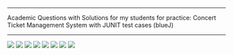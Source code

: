 ____________________________

Academic Questions with Solutions for my students for practice:
  Concert Ticket Management System with JUNIT test cases (blueJ)
____________________________

![](https://github.com/nancycg/ConcertTicketManagement/blob/master/images/c1.png)
![](https://github.com/nancycg/ConcertTicketManagement/blob/master/images/c2.png)
![](https://github.com/nancycg/ConcertTicketManagement/blob/master/images/c3.png)
![](https://github.com/nancycg/ConcertTicketManagement/blob/master/images/c4.png)
![](https://github.com/nancycg/ConcertTicketManagement/blob/master/images/c5.png)
![](https://github.com/nancycg/ConcertTicketManagement/blob/master/images/c6.png)
![](https://github.com/nancycg/ConcertTicketManagement/blob/master/images/c7.png)
![](https://github.com/nancycg/ConcertTicketManagement/blob/master/images/c8.png)